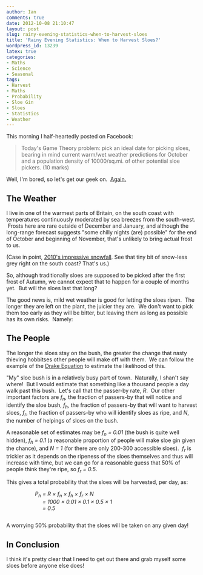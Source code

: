 ```yaml
---
author: Ian
comments: true
date: 2012-10-08 21:10:47
layout: post
slug: rainy-evening-statistics-when-to-harvest-sloes
title: 'Rainy Evening Statistics: When to Harvest Sloes?'
wordpress_id: 13239
latex: true
categories:
- Maths
- Science
- Seasonal
tags:
- Harvest
- Maths
- Probability
- Sloe Gin
- Sloes
- Statistics
- Weather
---
```


This morning I half-heartedly posted on Facebook:

> Today's Game Theory problem: pick an ideal date for picking sloes, bearing in mind current warm/wet weather predictions for October and a population density of 10000/sq.mi. of other potential sloe pickers. (10 marks)

Well, I'm bored, so let's get our geek on.  [Again.](http://blog.ianrenton.com/windy-morning-mechanics-how-big-a-sail-do-i-need-to-fly-away/)

## The Weather

I live in one of the warmest parts of Britain, on the south coast with temperatures continuously moderated by sea breezes from the south-west.  Frosts here are rare outside of December and January, and although the long-range forecast suggests "some chilly nights (are) possible" for the end of October and beginning of November, that's unlikely to bring actual frost to us.

(Case in point, [2010's impressive snowfall](http://news.bbc.co.uk/1/hi/8447023.stm). See that tiny bit of snow-less grey right on the south coast? That's us.)

So, although traditionally sloes are supposed to be picked after the first frost of Autumn, we cannot expect that to happen for a couple of months yet.  But will the sloes last that long?

The good news is, mild wet weather is good for letting the sloes ripen.  The longer they are left on the plant, the juicier they are.  We don't want to pick them too early as they will be bitter, but leaving them as long as possible has its own risks.  Namely:

## The People

The longer the sloes stay on the bush, the greater the change that nasty thieving hobbitses other people will make off with them.  We can follow the example of the [Drake Equation](http://en.wikipedia.org/wiki/Drake_equation) to estimate the likelihood of this.

"My" sloe bush is in a relatively busy part of town.  Naturally, I shan't say where!  But I would estimate that something like a thousand people a day walk past this bush.  Let's call that the passer-by rate, *R*.  Our other important factors are *f<sub>n</sub>*, the fraction of passers-by that will notice and identify the sloe bush, *f<sub>h</sub>*, the fraction of passers-by that will want to harvest sloes, *f<sub>r</sub>*, the fraction of passers-by who will identify sloes as ripe, and *N*, the number of helpings of sloes on the bush.

A reasonable set of estimates may be *f<sub>n</sub> = 0.01* (the bush is quite well hidden), *f<sub>h</sub> = 0.1* (a reasonable proportion of people will make sloe gin given the chance), and *N = 1* (for there are only 200-300 accessible sloes).  *f<sub>r</sub>* is trickier as it depends on the ripeness of the sloes themselves and thus will increase with time, but we can go for a reasonable guess that 50% of people think they're ripe, so *f<sub>r</sub> = 0.5*.

This gives a total probability that the sloes will be harvested, per day, as:

<div style="display: inline-block; margin: 0px 15%; margin-bottom: 1em;"><em>
P<sub>h</sub> = R &times; f<sub>n</sub> &times; f<sub>h</sub> &times; f<sub>r</sub> &times; N<br/>
&nbsp;&nbsp;&nbsp;&nbsp;&nbsp;= 1000 &times; 0.01 &times; 0.1 &times; 0.5 &times; 1<br/>
&nbsp;&nbsp;&nbsp;&nbsp;&nbsp;= 0.5
</em></div>

A worrying 50% probability that the sloes will be taken on any given day!

## In Conclusion

I think it's pretty clear that I need to get out there and grab myself some sloes before anyone else does!
